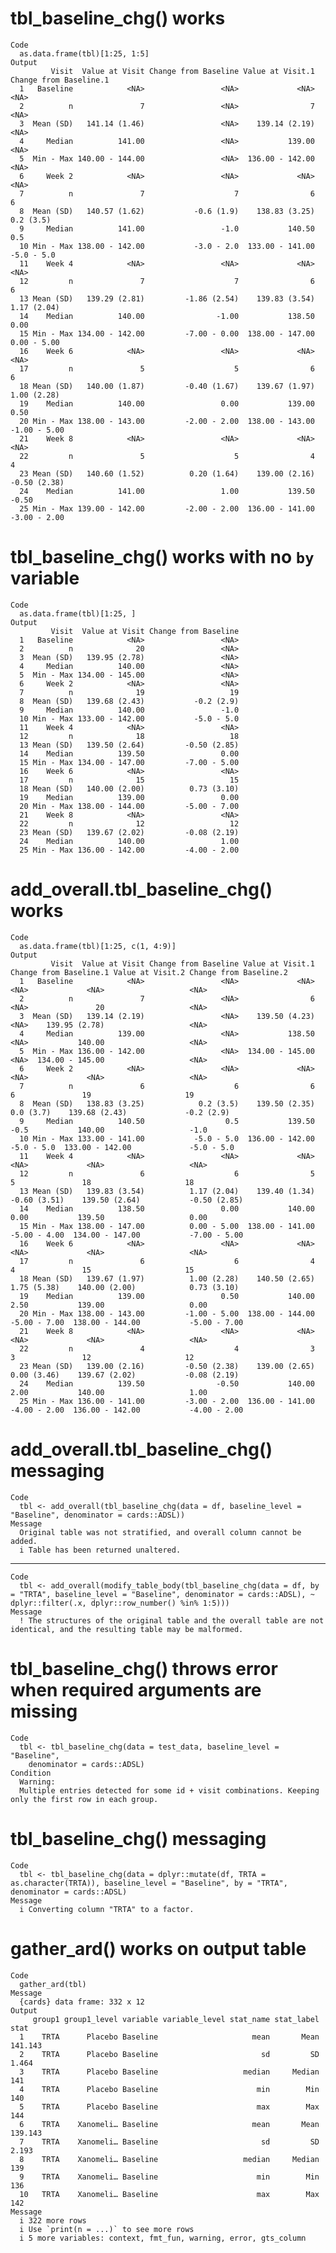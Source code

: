 # tbl_baseline_chg() works

    Code
      as.data.frame(tbl)[1:25, 1:5]
    Output
             Visit  Value at Visit Change from Baseline Value at Visit.1 Change from Baseline.1
      1   Baseline            <NA>                 <NA>             <NA>                   <NA>
      2          n               7                 <NA>                7                   <NA>
      3  Mean (SD)   141.14 (1.46)                 <NA>    139.14 (2.19)                   <NA>
      4     Median          141.00                 <NA>           139.00                   <NA>
      5  Min - Max 140.00 - 144.00                 <NA>  136.00 - 142.00                   <NA>
      6     Week 2            <NA>                 <NA>             <NA>                   <NA>
      7          n               7                    7                6                      6
      8  Mean (SD)   140.57 (1.62)           -0.6 (1.9)    138.83 (3.25)              0.2 (3.5)
      9     Median          141.00                 -1.0           140.50                    0.5
      10 Min - Max 138.00 - 142.00           -3.0 - 2.0  133.00 - 141.00             -5.0 - 5.0
      11    Week 4            <NA>                 <NA>             <NA>                   <NA>
      12         n               7                    7                6                      6
      13 Mean (SD)   139.29 (2.81)         -1.86 (2.54)    139.83 (3.54)            1.17 (2.04)
      14    Median          140.00                -1.00           138.50                   0.00
      15 Min - Max 134.00 - 142.00         -7.00 - 0.00  138.00 - 147.00            0.00 - 5.00
      16    Week 6            <NA>                 <NA>             <NA>                   <NA>
      17         n               5                    5                6                      6
      18 Mean (SD)   140.00 (1.87)         -0.40 (1.67)    139.67 (1.97)            1.00 (2.28)
      19    Median          140.00                 0.00           139.00                   0.50
      20 Min - Max 138.00 - 143.00         -2.00 - 2.00  138.00 - 143.00           -1.00 - 5.00
      21    Week 8            <NA>                 <NA>             <NA>                   <NA>
      22         n               5                    5                4                      4
      23 Mean (SD)   140.60 (1.52)          0.20 (1.64)    139.00 (2.16)           -0.50 (2.38)
      24    Median          141.00                 1.00           139.50                  -0.50
      25 Min - Max 139.00 - 142.00         -2.00 - 2.00  136.00 - 141.00           -3.00 - 2.00

# tbl_baseline_chg() works with no `by` variable

    Code
      as.data.frame(tbl)[1:25, ]
    Output
             Visit  Value at Visit Change from Baseline
      1   Baseline            <NA>                 <NA>
      2          n              20                 <NA>
      3  Mean (SD)   139.95 (2.78)                 <NA>
      4     Median          140.00                 <NA>
      5  Min - Max 134.00 - 145.00                 <NA>
      6     Week 2            <NA>                 <NA>
      7          n              19                   19
      8  Mean (SD)   139.68 (2.43)           -0.2 (2.9)
      9     Median          140.00                 -1.0
      10 Min - Max 133.00 - 142.00           -5.0 - 5.0
      11    Week 4            <NA>                 <NA>
      12         n              18                   18
      13 Mean (SD)   139.50 (2.64)         -0.50 (2.85)
      14    Median          139.50                 0.00
      15 Min - Max 134.00 - 147.00         -7.00 - 5.00
      16    Week 6            <NA>                 <NA>
      17         n              15                   15
      18 Mean (SD)   140.00 (2.00)          0.73 (3.10)
      19    Median          139.00                 0.00
      20 Min - Max 138.00 - 144.00         -5.00 - 7.00
      21    Week 8            <NA>                 <NA>
      22         n              12                   12
      23 Mean (SD)   139.67 (2.02)         -0.08 (2.19)
      24    Median          140.00                 1.00
      25 Min - Max 136.00 - 142.00         -4.00 - 2.00

# add_overall.tbl_baseline_chg() works

    Code
      as.data.frame(tbl)[1:25, c(1, 4:9)]
    Output
             Visit  Value at Visit Change from Baseline Value at Visit.1 Change from Baseline.1 Value at Visit.2 Change from Baseline.2
      1   Baseline            <NA>                 <NA>             <NA>                   <NA>             <NA>                   <NA>
      2          n               7                 <NA>                6                   <NA>               20                   <NA>
      3  Mean (SD)   139.14 (2.19)                 <NA>    139.50 (4.23)                   <NA>    139.95 (2.78)                   <NA>
      4     Median          139.00                 <NA>           138.50                   <NA>           140.00                   <NA>
      5  Min - Max 136.00 - 142.00                 <NA>  134.00 - 145.00                   <NA>  134.00 - 145.00                   <NA>
      6     Week 2            <NA>                 <NA>             <NA>                   <NA>             <NA>                   <NA>
      7          n               6                    6                6                      6               19                     19
      8  Mean (SD)   138.83 (3.25)            0.2 (3.5)    139.50 (2.35)              0.0 (3.7)    139.68 (2.43)             -0.2 (2.9)
      9     Median          140.50                  0.5           139.50                   -0.5           140.00                   -1.0
      10 Min - Max 133.00 - 141.00           -5.0 - 5.0  136.00 - 142.00             -5.0 - 5.0  133.00 - 142.00             -5.0 - 5.0
      11    Week 4            <NA>                 <NA>             <NA>                   <NA>             <NA>                   <NA>
      12         n               6                    6                5                      5               18                     18
      13 Mean (SD)   139.83 (3.54)          1.17 (2.04)    139.40 (1.34)           -0.60 (3.51)    139.50 (2.64)           -0.50 (2.85)
      14    Median          138.50                 0.00           140.00                   0.00           139.50                   0.00
      15 Min - Max 138.00 - 147.00          0.00 - 5.00  138.00 - 141.00           -5.00 - 4.00  134.00 - 147.00           -7.00 - 5.00
      16    Week 6            <NA>                 <NA>             <NA>                   <NA>             <NA>                   <NA>
      17         n               6                    6                4                      4               15                     15
      18 Mean (SD)   139.67 (1.97)          1.00 (2.28)    140.50 (2.65)            1.75 (5.38)    140.00 (2.00)            0.73 (3.10)
      19    Median          139.00                 0.50           140.00                   2.50           139.00                   0.00
      20 Min - Max 138.00 - 143.00         -1.00 - 5.00  138.00 - 144.00           -5.00 - 7.00  138.00 - 144.00           -5.00 - 7.00
      21    Week 8            <NA>                 <NA>             <NA>                   <NA>             <NA>                   <NA>
      22         n               4                    4                3                      3               12                     12
      23 Mean (SD)   139.00 (2.16)         -0.50 (2.38)    139.00 (2.65)            0.00 (3.46)    139.67 (2.02)           -0.08 (2.19)
      24    Median          139.50                -0.50           140.00                   2.00           140.00                   1.00
      25 Min - Max 136.00 - 141.00         -3.00 - 2.00  136.00 - 141.00           -4.00 - 2.00  136.00 - 142.00           -4.00 - 2.00

# add_overall.tbl_baseline_chg() messaging

    Code
      tbl <- add_overall(tbl_baseline_chg(data = df, baseline_level = "Baseline", denominator = cards::ADSL))
    Message
      Original table was not stratified, and overall column cannot be added.
      i Table has been returned unaltered.

---

    Code
      tbl <- add_overall(modify_table_body(tbl_baseline_chg(data = df, by = "TRTA", baseline_level = "Baseline", denominator = cards::ADSL), ~ dplyr::filter(.x, dplyr::row_number() %in% 1:5)))
    Message
      ! The structures of the original table and the overall table are not identical, and the resulting table may be malformed.

# tbl_baseline_chg() throws error when required arguments are missing

    Code
      tbl <- tbl_baseline_chg(data = test_data, baseline_level = "Baseline",
        denominator = cards::ADSL)
    Condition
      Warning:
      Multiple entries detected for some id + visit combinations. Keeping only the first row in each group.

# tbl_baseline_chg() messaging

    Code
      tbl <- tbl_baseline_chg(data = dplyr::mutate(df, TRTA = as.character(TRTA)), baseline_level = "Baseline", by = "TRTA", denominator = cards::ADSL)
    Message
      i Converting column "TRTA" to a factor.

# gather_ard() works on output table

    Code
      gather_ard(tbl)
    Message
      {cards} data frame: 332 x 12
    Output
         group1 group1_level variable variable_level stat_name stat_label    stat
      1    TRTA      Placebo Baseline                     mean       Mean 141.143
      2    TRTA      Placebo Baseline                       sd         SD   1.464
      3    TRTA      Placebo Baseline                   median     Median     141
      4    TRTA      Placebo Baseline                      min        Min     140
      5    TRTA      Placebo Baseline                      max        Max     144
      6    TRTA    Xanomeli… Baseline                     mean       Mean 139.143
      7    TRTA    Xanomeli… Baseline                       sd         SD   2.193
      8    TRTA    Xanomeli… Baseline                   median     Median     139
      9    TRTA    Xanomeli… Baseline                      min        Min     136
      10   TRTA    Xanomeli… Baseline                      max        Max     142
    Message
      i 322 more rows
      i Use `print(n = ...)` to see more rows
      i 5 more variables: context, fmt_fun, warning, error, gts_column

